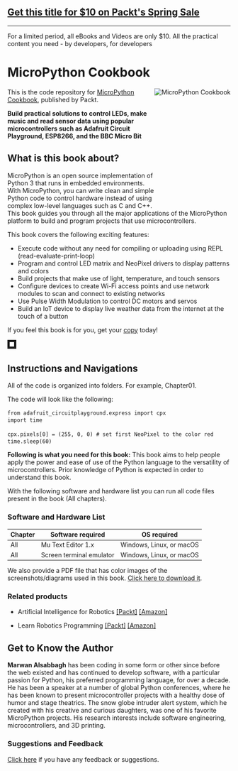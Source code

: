 ## [Get this title for $10 on Packt's Spring Sale](https://www.packt.com/B13911?utm_source=github&utm_medium=packt-github-repo&utm_campaign=spring_10_dollar_2022)
-----
For a limited period, all eBooks and Videos are only $10. All the practical content you need \- by developers, for developers

# MicroPython Cookbook

<a href="https://www.packtpub.com/in/application-development/micropython-cookbook?utm_source=github&utm_medium=repository&utm_campaign=9781838649951 "><img src="https://www.packtpub.com/media/catalog/product/cache/e4d64343b1bc593f1c5348fe05efa4a6/1/2/1234_b13911.png" alt="MicroPython Cookbook" height="256px" align="right"></a>

This is the code repository for [MicroPython Cookbook](https://www.packtpub.com/in/application-development/micropython-cookbook?utm_source=github&utm_medium=repository&utm_campaign=), published by Packt.

**Build practical solutions to control LEDs, make music and read sensor data using popular microcontrollers such as Adafruit Circuit Playground, ESP8266, and the BBC Micro Bit**

## What is this book about?
MicroPython is an open source implementation of Python 3 that runs in embedded environments. With MicroPython, you can write clean and simple Python code to control hardware instead of using complex low-level languages such as C and C++. This book guides you through all the major applications of the MicroPython platform to build and program projects that use microcontrollers.

This book covers the following exciting features:
* Execute code without any need for compiling or uploading using REPL (read-evaluate-print-loop)
* Program and control LED matrix and NeoPixel drivers to display patterns and colors
* Build projects that make use of light, temperature, and touch sensors
* Configure devices to create Wi-Fi access points and use network modules to scan and connect to existing networks
* Use Pulse Width Modulation to control DC motors and servos
* Build an IoT device to display live weather data from the internet at the touch of a button

If you feel this book is for you, get your [copy](https://www.amazon.com/dp/1838649956) today!

<a href="https://www.packtpub.com/?utm_source=github&utm_medium=banner&utm_campaign=GitHubBanner"><img src="https://raw.githubusercontent.com/PacktPublishing/GitHub/master/GitHub.png" 
alt="https://www.packtpub.com/" border="5" /></a>

## Instructions and Navigations
All of the code is organized into folders. For example, Chapter01.

The code will look like the following:
```
from adafruit_circuitplayground.express import cpx
import time

cpx.pixels[0] = (255, 0, 0) # set first NeoPixel to the color red
time.sleep(60)
```

**Following is what you need for this book:**
This book aims to help people apply the power and ease of use of the Python language to the versatility of microcontrollers. Prior knowledge of Python is expected in order to understand this book.

With the following software and hardware list you can run all code files present in the book (All chapters).
### Software and Hardware List
| Chapter | Software required | OS required |
| -------- | ------------------------------------ | ----------------------------------- |
| All | Mu Text Editor 1.x | Windows, Linux, or macOS |
| All | Screen terminal emulator | Windows, Linux, or macOS |

We also provide a PDF file that has color images of the screenshots/diagrams used in this book. [Click here to download it](https://www.packtpub.com/sites/default/files/downloads/9781838649951_ColorImages.pdf).

### Related products
* Artificial Intelligence for Robotics [[Packt]](https://www.packtpub.com/in/hardware-and-creative/artificial-intelligence-robotics?utm_source=github&utm_medium=repository&utm_campaign=) [[Amazon]](https://www.amazon.com/dp/1788835441)

* Learn Robotics Programming [[Packt]](https://www.packtpub.com/hardware-and-creative/learn-robotics-programming?utm_source=github&utm_medium=repository&utm_campaign=) [[Amazon]](https://www.amazon.com/dp/1789340748)

## Get to Know the Author
**Marwan Alsabbagh**
has been coding in some form or other since before the web existed and has continued to develop software, with a particular passion for Python, his preferred programming language, for over a decade. He has been a speaker at a number of global Python conferences, where he has been known to present microcontroller projects with a healthy dose of humor and stage theatrics. The snow globe intruder alert system, which he created with his creative and curious daughters, was one of his favorite MicroPython projects. His research interests include software engineering, microcontrollers, and 3D printing.

### Suggestions and Feedback
[Click here](https://docs.google.com/forms/d/e/1FAIpQLSdy7dATC6QmEL81FIUuymZ0Wy9vH1jHkvpY57OiMeKGqib_Ow/viewform) if you have any feedback or suggestions.
